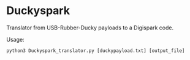 # Duckyspark
Translator from USB-Rubber-Ducky payloads to a Digispark code.

Usage:

    python3 Duckyspark_translator.py [duckypayload.txt] [output_file] 
